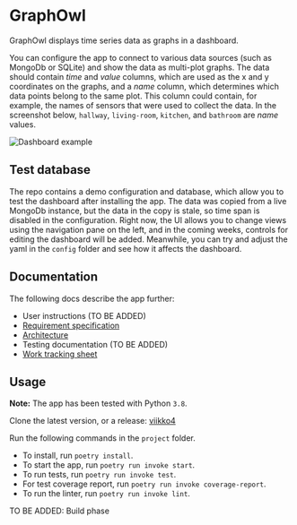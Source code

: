 # GraphOwl

GraphOwl displays time series data as graphs in a dashboard.

You can configure the app to connect to various data sources (such as MongoDb or SQLite) and show the data as multi-plot graphs. The data should contain *time* and *value* columns, which are used as the x and y coordinates on the graphs, and a *name* column, which determines which data points belong to the same plot. This column could contain, for example, the names of sensors that were used to collect the data. In the screenshot below, `hallway`, `living-room`, `kitchen`, and `bathroom` are *name* values.

![Dashboard example](https://github.com/mikkokallio/ot-harkka/blob/master/project/docs/Screenshot.png "Sensor readings")

## Test database

The repo contains a demo configuration and database, which allow you to test the dashboard after installing the app. The data was copied from a live MongoDb instance, but the data in the copy is stale, so time span is disabled in the configuration. Right now, the UI allows you to change views using the navigation pane on the left, and in the coming weeks, controls for editing the dashboard will be added. Meanwhile, you can try and adjust the yaml in the `config` folder and see how it affects the dashboard.

## Documentation

The following docs describe the app further:
* User instructions (TO BE ADDED)
* [Requirement specification](https://github.com/mikkokallio/ot-harkka/blob/master/project/docs/reqs.md)
* [Architecture](https://github.com/mikkokallio/ot-harkka/blob/master/project/docs/architecture.md)
* Testing documentation (TO BE ADDED)
* [Work tracking sheet](https://github.com/mikkokallio/ot-harkka/blob/master/project/docs/hours.md)

## Usage

**Note:** The app has been tested with Python `3.8`.

Clone the latest version, or a release: [viikko4](https://github.com/mikkokallio/ot-harkka/releases/tag/viikko5)

Run the following commands in the `project` folder.

* To install, run `poetry install`.
* To start the app, run `poetry run invoke start`.
* To run tests, run `poetry run invoke test`.
* For test coverage report, run `poetry run invoke coverage-report`.
* To run the linter, run `poetry run invoke lint`.

TO BE ADDED: Build phase
